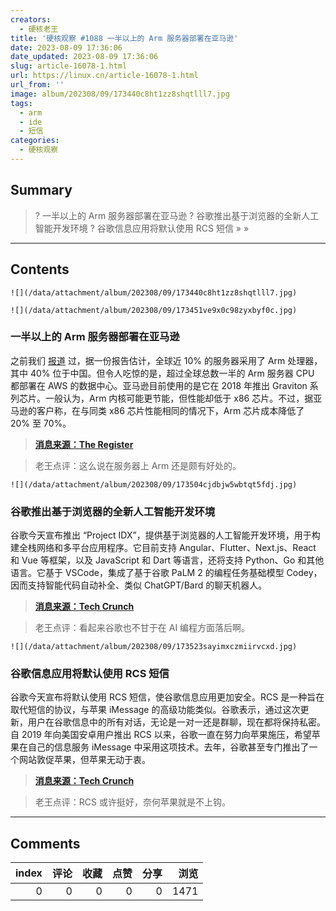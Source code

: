 ```yaml
---
creators:
  - 硬核老王
title: '硬核观察 #1088 一半以上的 Arm 服务器部署在亚马逊'
date: 2023-08-09 17:36:06
date_updated: 2023-08-09 17:36:06
slug: article-16078-1.html
url: https://linux.cn/article-16078-1.html
url_from: ''
image: album/202308/09/173440c8ht1zz8shqtlll7.jpg
tags:
  - arm
  - ide
  - 短信
categories:
  - 硬核观察
---
```


## Summary

> ? 一半以上的 Arm 服务器部署在亚马逊
> ? 谷歌推出基于浏览器的全新人工智能开发环境
> ? 谷歌信息应用将默认使用 RCS 短信
> » 
> »

***

<!-- more -->

## Contents

`![](/data/attachment/album/202308/09/173440c8ht1zz8shqtlll7.jpg)`

`![](/data/attachment/album/202308/09/173451ve9x0c98zyxbyf0c.jpg)`

### 一半以上的 Arm 服务器部署在亚马逊

之前我们 [报道](https://linux.cn/article-16060-1.html) 过，据一份报告估计，全球近 10% 的服务器采用了 Arm 处理器，其中 40% 位于中国。但令人吃惊的是，超过全球总数一半的 Arm 服务器 CPU 都部署在 AWS 的数据中心。亚马逊目前使用的是它在 2018 年推出 Graviton 系列芯片。一般认为，Arm 内核可能更节能，但性能却低于 x86 芯片。不过，据亚马逊的客户称，在与同类 x86 芯片性能相同的情况下，Arm 芯片成本降低了 20% 至 70%。

> 
> **[消息来源：The Register](https://www.theregister.com/2023/08/08/amazon_arm_servers/)**
> 
> 
> 

> 
> 老王点评：这么说在服务器上 Arm 还是颇有好处的。
> 
> 
> 

`![](/data/attachment/album/202308/09/173504cjdbjw5wbtqt5fdj.jpg)`

### 谷歌推出基于浏览器的全新人工智能开发环境

谷歌今天宣布推出 “Project IDX”，提供基于浏览器的人工智能开发环境，用于构建全栈网络和多平台应用程序。它目前支持 Angular、Flutter、Next.js、React 和 Vue 等框架，以及 JavaScript 和 Dart 等语言，还将支持 Python、Go 和其他语言。它基于 VSCode，集成了基于谷歌 PaLM 2 的编程任务基础模型 Codey，因而支持智能代码自动补全、类似 ChatGPT/Bard 的聊天机器人。

> 
> **[消息来源：Tech Crunch](https://techcrunch.com/2023/08/08/google-launches-project-idx-a-new-ai-enabled-browser-based-development-environment/)**
> 
> 
> 

> 
> 老王点评：看起来谷歌也不甘于在 AI 编程方面落后啊。
> 
> 
> 

`![](/data/attachment/album/202308/09/173523sayimxczmiirvcxd.jpg)`

### 谷歌信息应用将默认使用 RCS 短信

谷歌今天宣布将默认使用 RCS 短信，使谷歌信息应用更加安全。RCS 是一种旨在取代短信的协议，与苹果 iMessage 的高级功能类似。谷歌表示，通过这次更新，用户在谷歌信息中的所有对话，无论是一对一还是群聊，现在都将保持私密。自 2019 年向美国安卓用户推出 RCS 以来，谷歌一直在努力向苹果施压，希望苹果在自己的信息服务 iMessage 中采用这项技术。去年，谷歌甚至专门推出了一个网站敦促苹果，但苹果无动于衷。

> 
> **[消息来源：Tech Crunch](https://techcrunch.com/2023/08/08/google-messages-will-now-use-rcs-by-default-and-encrypt-group-chats/)**
> 
> 
> 

> 
> 老王点评：RCS 或许挺好，奈何苹果就是不上钩。
> 
> 
>

***

## Comments


|   index |   评论 |   收藏 |   点赞 |   分享 |   浏览 |
|--------:|-------:|-------:|-------:|-------:|-------:|
|       0 |      0 |      0 |      0 |      0 |   1471 |

